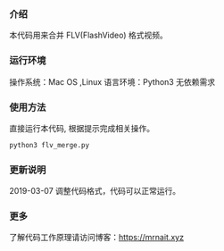 ### 介绍

本代码用来合并 FLV(FlashVideo) 格式视频。

### 运行环境

操作系统：Mac OS ,Linux
语言环境：Python3
无依赖需求

### 使用方法

直接运行本代码, 根据提示完成相关操作。

```bash
python3 flv_merge.py
```
### 更新说明

2019-03-07 调整代码格式，代码可以正常运行。

### 更多

了解代码工作原理请访问博客：https://mrnait.xyz
